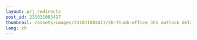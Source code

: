 ```yaml
---
layout: prj_redirects
post_id: 231031003417
thumbnail: /assets/images/231031003417/zh-thumb-office_365_outlook_default_browser-win-i-settings-default-apps.png
lang: zh
---
```

